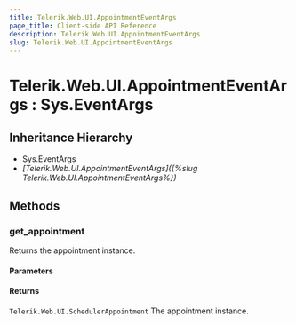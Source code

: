 ```yaml
---
title: Telerik.Web.UI.AppointmentEventArgs
page_title: Client-side API Reference
description: Telerik.Web.UI.AppointmentEventArgs
slug: Telerik.Web.UI.AppointmentEventArgs
---
```


# Telerik.Web.UI.AppointmentEventArgs : Sys.EventArgs

## Inheritance Hierarchy

* Sys.EventArgs
* *[Telerik.Web.UI.AppointmentEventArgs]({%slug Telerik.Web.UI.AppointmentEventArgs%})*

## Methods

###  get_appointment

Returns the appointment instance. 

#### Parameters

#### Returns

`Telerik.Web.UI.SchedulerAppointment` The appointment instance. 
